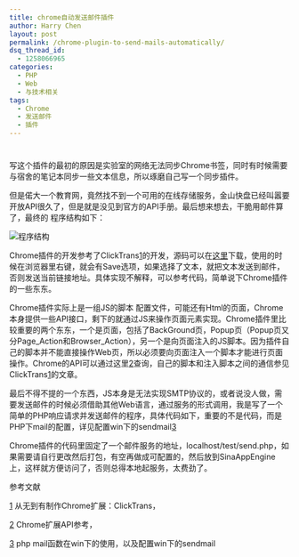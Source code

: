 ```yaml
---
title: chrome自动发送邮件插件
author: Harry Chen
layout: post
permalink: /chrome-plugin-to-send-mails-automatically/
dsq_thread_id:
  - 1258066965
categories:
  - PHP
  - Web
  - 与技术相关
tags:
  - Chrome
  - 发送邮件
  - 插件
---
```

# 

写这个插件的最初的原因是实验室的网络无法同步Chrome书签，同时有时候需要与宿舍的笔记本同步一些文本信息，所以琢磨自己写一个同步插件。

但是偌大一个教育网，竟然找不到一个可用的在线存储服务，金山快盘已经叫嚣要开放API很久了，但是就是没见到官方的API手册。最后想来想去，干脆用邮件算了，最终的 程序结构如下：

![程序结构][1]

Chrome插件的开发参考了ClickTrans[1]的开发，源码可以在[这里][2]下载，使用的时候在浏览器里右键，就会有Save选项，如果选择了文本，就把文本发送到邮件，否则发送当前链接地址。具体实现不解释，可以参考代码，简单说下Chrome插件的一些东东。

Chrome插件实际上是一组JS的脚本 配置文件，可能还有Html的页面，Chrome本身提供一些API接口，剩下的就通过JS来操作页面元素实现。Chrome插件里比较重要的两个东东，一个是页面，包括了BackGround页，Popup页（Popup页又分Page_Action和Browser_Action），另一个是向页面注入的JS脚本。因为插件自己的脚本并不能直接操作Web页，所以必须要向页面注入一个脚本才能进行页面操作。Chrome的API可以通过这里[2]查询，自己的脚本和注入脚本之间的通信参见ClickTrans[1]的文章。

最后不得不提的一个东西，JS本身是无法实现SMTP协议的，或者说没人做，需要发送邮件的时候必须借助其他Web语言，通过服务的形式调用，我是写了一个简单的PHP响应请求并发送邮件的程序，具体代码如下，重要的不是代码，而是PHP下mail的配置，详见配置win下的sendmail[3]


    

Chrome插件的代码里固定了一个邮件服务的地址，localhost/test/send.php，如果需要请自行更改然后打包，有空再做成可配置的，然后放到SinaAppEngine上，这样就方便访问了，否则总得本地起服务，太费劲了。

参考文献

[1] 从无到有制作Chrome扩展：ClickTrans，



[2] Chrome扩展API参考，

[3] php mail函数在win下的使用，以及配置win下的sendmail



   [1]: http://www.roybit.com/wp-content/uploads/2011/08/thumb.png (程序结构)
   [2]: http://www.roybit.com/wp-content/uploads/2011/08/chrome%E6%8F%92%E4%BB%B61.rar
   [3]: http://www.php.net/if
   [4]: http://www.php.net/mail
   [5]: http://www.php.net/echo
   [6]: http://www.php.net/else
